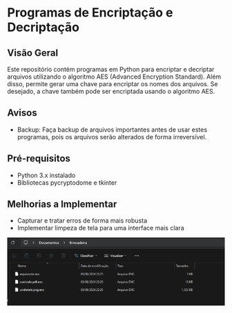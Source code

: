 # Programas de Encriptação e Decriptação

## Visão Geral
Este repositório contém programas em Python para encriptar e decriptar arquivos utilizando o algoritmo AES (Advanced Encryption Standard). Além disso, permite gerar uma chave para encriptar os nomes dos arquivos. Se desejado, a chave também pode ser encriptada usando o algoritmo AES.

## Avisos
- Backup: Faça backup de arquivos importantes antes de usar estes programas, pois os arquivos serão alterados de forma irreversível.

## Pré-requisitos
- Python 3.x instalado
- Bibliotecas pycryptodome e tkinter

## Melhorias a Implementar

- Capturar e tratar erros de forma mais robusta
- Implementar limpeza de tela para uma interface mais clara

![Exemplo de imagem](images/EncryptedFiles.png)